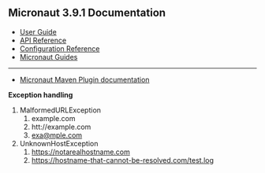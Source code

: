 ## Micronaut 3.9.1 Documentation

- [User Guide](https://docs.micronaut.io/3.9.1/guide/index.html)
- [API Reference](https://docs.micronaut.io/3.9.1/api/index.html)
- [Configuration Reference](https://docs.micronaut.io/3.9.1/guide/configurationreference.html)
- [Micronaut Guides](https://guides.micronaut.io/index.html)
---

- [Micronaut Maven Plugin documentation](https://micronaut-projects.github.io/micronaut-maven-plugin/latest/)

**Exception handling**

1. MalformedURLException
   1. example.com
   2. htt://example.com
   3. exa@mple.com
4. UnknownHostException
   1. https://notarealhostname.com
   2. https://hostname-that-cannot-be-resolved.com/test.log

